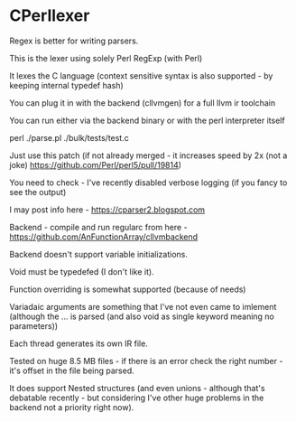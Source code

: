 ﻿# CPerllexer

Regex is better for writing parsers.

This is the lexer using solely Perl RegExp (with Perl)

It lexes the C language (context sensitive syntax is also supported - by keeping internal typedef hash)

You can plug it in with the backend (cllvmgen) for a full llvm ir toolchain

You can run either via the backend binary or with the perl interpreter itself

perl ./parse.pl ./bulk/tests/test.c

Just use this patch (if not already merged - it increases speed by 2x (not a joke) https://github.com/Perl/perl5/pull/19814)

You need to check - I've recently disabled verbose logging (if you fancy to see the output)

I may post info here - https://cparser2.blogspot.com


Backend - compile and run regularc from here - https://github.com/AnFunctionArray/cllvmbackend

Backend doesn't support variable initializations.

Void must be typedefed (I don't like it).

Function overriding is somewhat supported (because of needs)

Variadaic arguments are something that I've not even came to imlement (although the ... is parsed (and also void as single keyword meaning no parameters))

Each thread generates its own IR file.

Tested on huge 8.5 MB files - if there is an error check the right number - it's offset in the file being parsed. 

It does support Nested structures (and even unions - although that's debatable recently - but considering I've other huge problems in the backend not a priority right now).
